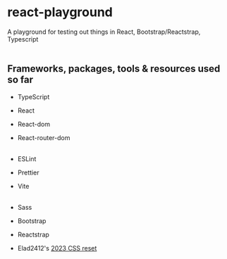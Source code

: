 # react-playground

A playground for testing out things in React, Bootstrap/Reactstrap, Typescript
<br>
<br>

## Frameworks, packages, tools & resources used so far

-   TypeScript
-   React
-   React-dom
-   React-router-dom
    <br>
    <br>

-   ESLint
-   Prettier
-   Vite
    <br>
    <br>

-   Sass
-   Bootstrap
-   Reactstrap
-   Elad2412's [2023 CSS reset](https://elad2412.github.io/the-new-css-reset/)
    <br>
    <br>
